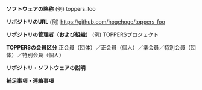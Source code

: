**ソフトウェアの略称**
(例) toppers_foo

**リポジトリのURL**
(例) https://github.com/hogehoge/toppers_foo

**リポジトリの管理者（および組織）**
(例) TOPPERSプロジェクト

**TOPPERSの会員区分**
正会員（団体）／正会員（個人）／準会員／特別会員（団体）／特別会員（個人）

**リポジトリ・ソフトウェアの説明**


**補足事項・連絡事項**
